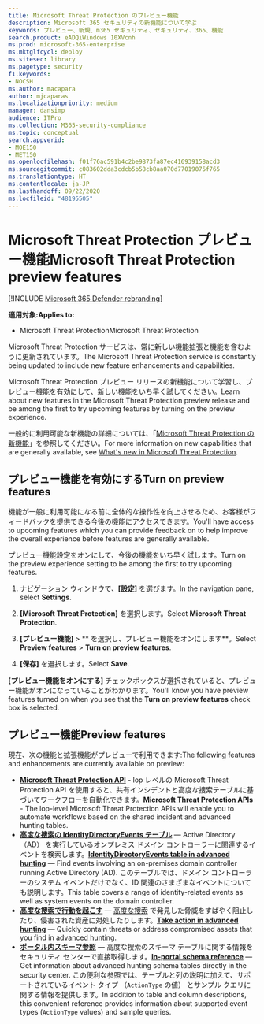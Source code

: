 ```yaml
---
title: Microsoft Threat Protection のプレビュー機能
description: Microsoft 365 セキュリティの新機能について学ぶ
keywords: プレビュー、新規、m365 セキュリティ、セキュリティ、365、機能
search.product: eADQiWindows 10XVcnh
ms.prod: microsoft-365-enterprise
ms.mktglfcycl: deploy
ms.sitesec: library
ms.pagetype: security
f1.keywords:
- NOCSH
ms.author: macapara
author: mjcaparas
ms.localizationpriority: medium
manager: dansimp
audience: ITPro
ms.collection: M365-security-compliance
ms.topic: conceptual
search.appverid:
- MOE150
- MET150
ms.openlocfilehash: f01f76ac591b4c2be9873fa87ec416939158acd3
ms.sourcegitcommit: c083602dda3cdcb5b58cb8aa070d77019075f765
ms.translationtype: HT
ms.contentlocale: ja-JP
ms.lasthandoff: 09/22/2020
ms.locfileid: "48195505"
---
```

# <a name="microsoft-threat-protection-preview-features"></a><span data-ttu-id="4a6aa-104">Microsoft Threat Protection プレビュー機能</span><span class="sxs-lookup"><span data-stu-id="4a6aa-104">Microsoft Threat Protection preview features</span></span>

[!INCLUDE [Microsoft 365 Defender rebranding](../includes/microsoft-defender.md)]


<span data-ttu-id="4a6aa-105">**適用対象:**</span><span class="sxs-lookup"><span data-stu-id="4a6aa-105">**Applies to:**</span></span>
- <span data-ttu-id="4a6aa-106">Microsoft Threat Protection</span><span class="sxs-lookup"><span data-stu-id="4a6aa-106">Microsoft Threat Protection</span></span>


<span data-ttu-id="4a6aa-107">Microsoft Threat Protection サービスは、常に新しい機能拡張と機能を含むように更新されています。</span><span class="sxs-lookup"><span data-stu-id="4a6aa-107">The Microsoft Threat Protection service is constantly being updated to include new feature enhancements and capabilities.</span></span>

<span data-ttu-id="4a6aa-108">Microsoft Threat Protection プレビュー リリースの新機能について学習し、プレビュー機能を有効にして、新しい機能をいち早く試してください。</span><span class="sxs-lookup"><span data-stu-id="4a6aa-108">Learn about new features in the Microsoft Threat Protection preview release and be among the first to try upcoming features by turning on the preview experience.</span></span>

<span data-ttu-id="4a6aa-109">一般的に利用可能な新機能の詳細については、「[Microsoft Threat Protection の新機能](whats-new.md)」を参照してください。</span><span class="sxs-lookup"><span data-stu-id="4a6aa-109">For more information on new capabilities that are generally available, see [What's new in Microsoft Threat Protection](whats-new.md).</span></span>

## <a name="turn-on-preview-features"></a><span data-ttu-id="4a6aa-110">プレビュー機能を有効にする</span><span class="sxs-lookup"><span data-stu-id="4a6aa-110">Turn on preview features</span></span>
<span data-ttu-id="4a6aa-111">機能が一般に利用可能になる前に全体的な操作性を向上させるため、お客様がフィードバックを提供できる今後の機能にアクセスできます。</span><span class="sxs-lookup"><span data-stu-id="4a6aa-111">You'll have access to upcoming features which you can provide feedback on to help improve the overall experience before features are generally available.</span></span>

<span data-ttu-id="4a6aa-112">プレビュー機能設定をオンにして、今後の機能をいち早く試します。</span><span class="sxs-lookup"><span data-stu-id="4a6aa-112">Turn on the preview experience setting to be among the first to try upcoming features.</span></span>

1. <span data-ttu-id="4a6aa-113">ナビゲーション ウィンドウで、**[設定]** を選びます。</span><span class="sxs-lookup"><span data-stu-id="4a6aa-113">In the navigation pane, select **Settings**.</span></span>

2. <span data-ttu-id="4a6aa-114">**[Microsoft Threat Protection]** を選択します。</span><span class="sxs-lookup"><span data-stu-id="4a6aa-114">Select **Microsoft Threat Protection**.</span></span>


3. <span data-ttu-id="4a6aa-115">**[プレビュー機能]** > \*\* を選択し、プレビュー機能をオンにします\*\*。</span><span class="sxs-lookup"><span data-stu-id="4a6aa-115">Select **Preview features** > **Turn on preview features**.</span></span> 

3. <span data-ttu-id="4a6aa-116">**[保存]** を選択します。</span><span class="sxs-lookup"><span data-stu-id="4a6aa-116">Select **Save**.</span></span>

<span data-ttu-id="4a6aa-117">**[プレビュー機能をオンにする]** チェックボックスが選択されていると、プレビュー機能がオンになっていることがわかります。</span><span class="sxs-lookup"><span data-stu-id="4a6aa-117">You'll know you have preview features turned on when you see that the **Turn on preview features** check box is selected.</span></span> 

## <a name="preview-features"></a><span data-ttu-id="4a6aa-118">プレビュー機能</span><span class="sxs-lookup"><span data-stu-id="4a6aa-118">Preview features</span></span>
<span data-ttu-id="4a6aa-119">現在、次の機能と拡張機能がプレビューで利用できます:</span><span class="sxs-lookup"><span data-stu-id="4a6aa-119">The following features and enhancements are currently available on preview:</span></span>

- <span data-ttu-id="4a6aa-120">**[Microsoft Threat Protection API](api-overview.md)** - lop レベルの Microsoft Threat Protection API を使用すると、共有インシデントと高度な捜索テーブルに基づいてワークフローを自動化できます。</span><span class="sxs-lookup"><span data-stu-id="4a6aa-120">**[Microsoft Threat Protection APIs](api-overview.md)** - The lop-level Microsoft Threat Protection APIs will enable you to automate workflows based on the shared incident and advanced hunting tables.</span></span> 
- <span data-ttu-id="4a6aa-121">**[高度な捜索の IdentityDirectoryEvents テーブル](advanced-hunting-identitydirectoryevents-table.md)** — Active Directory （AD） を実行しているオンプレミス ドメイン コントローラーに関連するイベントを検索します。</span><span class="sxs-lookup"><span data-stu-id="4a6aa-121">**[IdentityDirectoryEvents table in advanced hunting](advanced-hunting-identitydirectoryevents-table.md)** — Find events involving an on-premises domain controller running Active Directory (AD).</span></span> <span data-ttu-id="4a6aa-122">このテーブルでは、ドメイン コントローラーのシステム イベントだけでなく、ID 関連のさまざまなイベントについても説明します。</span><span class="sxs-lookup"><span data-stu-id="4a6aa-122">This table covers a range of identity-related events as well as system events on the domain controller.</span></span>
- <span data-ttu-id="4a6aa-123">**[高度な捜索で行動を起こす](advanced-hunting-take-action.md)** — [高度な捜索](advanced-hunting-overview.md) で発見した脅威をすばやく阻止したり、侵害された資産に対処したりします。</span><span class="sxs-lookup"><span data-stu-id="4a6aa-123">**[Take action in advanced hunting](advanced-hunting-take-action.md)** — Quickly contain threats or address compromised assets that you find in [advanced hunting](advanced-hunting-overview.md).</span></span>
- <span data-ttu-id="4a6aa-124">**[ポータル内スキーマ参照](advanced-hunting-schema-tables.md#get-schema-information-in-the-security-center)** — 高度な捜索のスキーマ テーブルに関する情報をセキュリティ センターで直接取得します。</span><span class="sxs-lookup"><span data-stu-id="4a6aa-124">**[In-portal schema reference](advanced-hunting-schema-tables.md#get-schema-information-in-the-security-center)** — Get information about advanced hunting schema tables directly in the security center.</span></span> <span data-ttu-id="4a6aa-125">この便利な参照では、テーブルと列の説明に加えて、サポートされているイベント タイプ （`ActionType` の値） とサンプル クエリに関する情報を提供します。</span><span class="sxs-lookup"><span data-stu-id="4a6aa-125">In addition to table and column descriptions, this convenient reference provides information about supported event types (`ActionType` values) and sample queries.</span></span>


